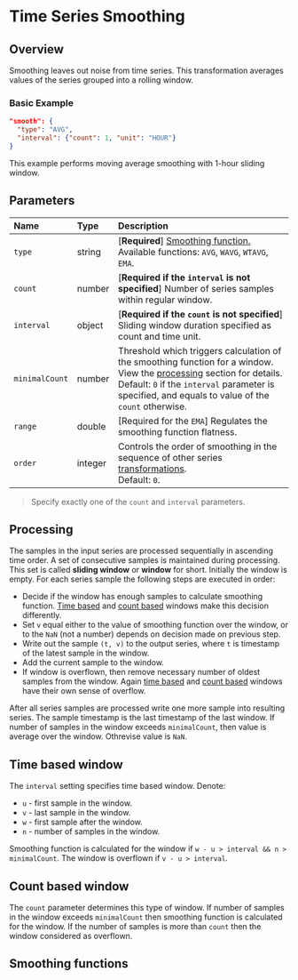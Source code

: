 # Time Series Smoothing

## Overview

Smoothing leaves out noise from time series. This transformation averages values of the series grouped into a rolling window.

### Basic Example

```json
"smooth": {
  "type": "AVG",
  "interval": {"count": 1, "unit": "HOUR"}
}
```

This example performs moving average smoothing with 1-hour sliding window.

## Parameters

| **Name** | **Type**  | **Description**   |
|:---|:---|:---|
| `type` | string | [**Required**] [Smoothing function.](#smoothing-functions) Available functions: `AVG`, `WAVG`, `WTAVG`, `EMA`. |
| `count` | number | [**Required if the `interval` is not specified**] Number of series samples within regular window. |
| `interval` | object | [**Required if the `count` is not specified**] Sliding window duration specified as count and time unit. |
| `minimalCount` | number | Threshold which triggers calculation of the smoothing function for a window. View the [processing](#processing) section for details. <br> Default: `0` if the `interval` parameter is specified, and equals to value of the `count` otherwise. |
| `range` | double | [Required for the `EMA`] Regulates the smoothing function flatness. |
| `order` | integer | Controls the order of smoothing in the sequence of other series [transformations](./query.md#transformations).<br>Default: `0`.|

> Specify exactly one of the `count` and `interval` parameters.

## Processing

The samples in the input series are processed sequentially in ascending time order.
A set of consecutive samples is maintained during processing. This set is called **sliding window** or **window** for short. Initially the window is empty. For each series sample the following steps are executed in order:

* Decide if the window has enough samples to calculate smoothing function. [Time based](#time-based-window) and [count based](#count-based-window) windows make this decision differently.
* Set `v` equal either to the value of smoothing function over the window, or to the `NaN` (not a number) depends on decision made on previous step.
* Write out the sample `(t, v)` to the output series, where `t` is timestamp of the latest sample in the window.
* Add the current sample to the window.
* If window is overflown, then remove necessary number of oldest samples from the window. Again [time based](#time-based-window) and [count based](#count-based-window) windows have their own sense of overflow.

After all series samples are processed write one more sample into resulting series. The sample timestamp is the last timestamp of the last window. If number of samples in the window exceeds `minimalCount`, then value is average over the window. Othrevise value is `NaN`.

## Time based window

The `interval` setting specifies time based window.
Denote:

* `u` - first sample in the window.
* `v` - last sample in the window.
* `w` - first sample after the window.
* `n` - number of samples in the window.

Smoothing function is calculated for the window if `w - u > interval && n > minimalCount`.
The window is overflown if `v - u > interval`.

## Count based window

The `count` parameter determines this type of window.
If number of samples in the window exceeds `minimalCount` then smoothing function is calculated for the window. If the number of samples is more than `count` then the window considered as overflown.

## Smoothing functions


